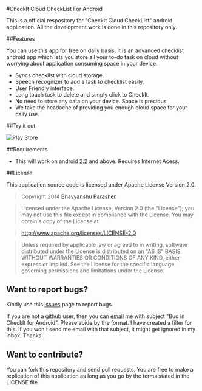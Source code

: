 #CheckIt Cloud CheckList For Android

This is a official respository for "CheckIt Cloud CheckList" android application. All the development work is done in this repository only. 

##Features

You can use this app for free on daily basis. It is an advanced checklist android app which lets you store all your to-do task on cloud without worrying about application consuming space in your device.

* Syncs checklist with cloud storage.
* Speech recognizer to add a task to checklist easily.
* User Friendly interface.
* Long touch task to delete and simply click to CheckIt.
* No need to store any data on your device. Space is precious. 
* We take the headache of providing you enough cloud space for your daily use.

##Try it out

<img src="http://bhavyanshu.me/assets/imags/google_play_store_icon.png" alt="Play Store" description="Get it from play store" />

##Requirements

* This will work on android 2.2 and above. Requires Internet Acess.

##License

This application source code is licensed under Apache License Version 2.0.


 > Copyright 2014 [Bhavyanshu Parasher](http://bhavyanshu.me)
  
 > Licensed under the Apache License, Version 2.0 (the "License");
  you may not use this file except in compliance with the License.
  You may obtain a copy of the License at
  
 >   http://www.apache.org/licenses/LICENSE-2.0
  
 > Unless required by applicable law or agreed to in writing, software
  distributed under the License is distributed on an "AS IS" BASIS,
  WITHOUT WARRANTIES OR CONDITIONS OF ANY KIND, either express or implied.
  See the License for the specific language governing permissions and
  limitations under the License.


## Want to report bugs?

Kindly use this [issues](https://github.com/bhavyanshu/CheckIt_Android/issues) page to report bugs.

If you are not a github user, then you can [email](mailto:bhavyanshu@codershangout.org) me with subject "Bug in CheckIt for Android". Please abide by the format. I have created a filter for this. If you won't send me email with that subject, it might get ignored in my inbox. Thanks. 

## Want to contribute?

You can fork this repository and send pull requests. You are free to make a replication of this application as long as you go by the terms stated in the LICENSE file.
